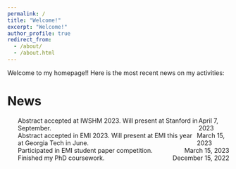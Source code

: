 ```yaml
---
permalink: /
title: "Welcome!"
excerpt: "Welcome!"
author_profile: true
redirect_from: 
  - /about/
  - /about.html
---
```


Welcome to my homepage!! Here is the most recent news on my activities: 

News
====
<div class="flexcontainer">
  <div>
    <ul>
      <li style="display: flex; justify-content: space-between;">
        <span>Abstract accepted at IWSHM 2023. Will present at Stanford in September.</span>
        <span>April 7, 2023</span>
      </li>
      <li style="display: flex; justify-content: space-between;">
        <span>Abstract accepted in EMI 2023. Will present at EMI this year at Georgia Tech in June.</span>
        <span>March 15, 2023</span>
      </li>
      <li style="display: flex; justify-content: space-between;">
        <span>Participated in EMI student paper competition.</span>
        <span>March 15, 2023</span>
      </li>
      <li style="display: flex; justify-content: space-between;">
        <span>Finished my PhD coursework.</span>
        <span>December 15, 2022</span>
      </li>
    </ul>
  </div>
</div>

<!-- * **[April 7, 2023]** &emsp; Abstract accepted at IWSHM 2023. 
      Will present at Stanford in September.
* **[March 15, 2023]** &emsp; Abstract accepted in EMI 2023. 
      Will present at EMI this year at Georgia Tech in June.
* **[March 15, 2023]** &emsp; Participated in EMI student paper competition.
* **[December 15, 2022]** &emsp; Finished my PhD coursework. -->


